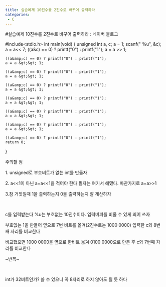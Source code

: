 ```yaml
---
title: 실습예제 10진수를 2진수로 바꾸어 출력하라
categories:
 - C
---
```

#실습예제 10진수를 2진수로 바꾸어 출력하라 : 네이버 블로그
<div class="wrap_rabbit pcol2 _param(1) _postViewArea221503305861" id="post-view221503305861">
<!-- Rabbit HTML --><div class="se-viewer se-theme-default" lang="ko-KR">
<!-- SE_DOC_HEADER_END -->
<div class="se-main-container">
<div class="se-component se-code se-l-code_black" id="SE-0facbe7a-78f7-4b05-a298-d3ecb64ae5ba">
<div class="se-component-content">
<div class="se-section se-section-code se-l-code_black">
<div class="se-module se-module-code se-fs-fs13">
<div class="se-code-source">
<div class="__se_code_view language-javascript">#include&lt;stdio.h&gt;
int main(void) {
	unsigned int a, c;
	a = 1;
	scanf(" %u", &amp;c);
	a = a&lt;&lt; 7;
	((a&amp;c) == 0) ? printf("0") : printf("1");
	a = a &gt;&gt; 1;
	
	((a&amp;c) == 0) ? printf("0") : printf("1");
	a = a &gt;&gt; 1;
	
	((a&amp;c) == 0) ? printf("0") : printf("1");
	a = a &gt;&gt; 1;
	
	((a&amp;c) == 0) ? printf("0") : printf("1");
	a = a &gt;&gt; 1;
	
	((a&amp;c) == 0) ? printf("0") : printf("1");
	a = a &gt;&gt; 1;
	
	((a&amp;c) == 0) ? printf("0") : printf("1");
	a = a &gt;&gt; 1;
	
	((a&amp;c) == 0) ? printf("0") : printf("1");
	a = a &gt;&gt; 1;
	
	((a&amp;c) == 0) ? printf("0") : printf("1");
	return 0;
}</div>
</div>
</div>
</div>
</div>
<script class="__se_module_data" data-module='{"type":"v2_code", "id" : "SE-0facbe7a-78f7-4b05-a298-d3ecb64ae5ba"}' type="text/data"></script>
</div> <div class="se-component se-text se-l-default" id="SE-ae9ddace-05d1-4dcd-b4c3-6ae1e8092310">
<div class="se-component-content">
<div class="se-section se-section-text se-l-default">
<div class="se-module se-module-text"><!-- SE-TEXT { --><p class="se-text-paragraph se-text-paragraph-align-" id="SE-2f8ba301-6ba8-4798-808f-34fbff72565f" style=""><span class="se-fs- se-ff-" id="SE-66d73473-7560-4e3a-a36b-7992daf11c6c" style="">주의할 점</span></p><!-- } SE-TEXT --><!-- SE-TEXT { --><p class="se-text-paragraph se-text-paragraph-align-" id="SE-95f0e4c2-5e55-4fda-a822-254e13b20b7d" style=""><span class="se-fs- se-ff-" id="SE-85c07434-0ffd-477d-9462-bf2cfaef4db7" style="">1. unsigned로 부호비트가 없는 int를 만들자</span></p><!-- } SE-TEXT --><!-- SE-TEXT { --><p class="se-text-paragraph se-text-paragraph-align-" id="SE-3ca3a2ad-7a1b-4c3c-9eac-a828676ce4c3" style=""><span class="se-fs- se-ff-" id="SE-19490e0e-6bf7-47a4-89df-62a7d0f204cb" style="">2. a&lt;&lt;1이 아닌 a=a&lt;&lt;1을 적어야 한다 필자는 여기서 헤맸다. 마찬가지로 a=a&gt;&gt;1</span></p><!-- } SE-TEXT --><!-- SE-TEXT { --><p class="se-text-paragraph se-text-paragraph-align-" id="SE-857584b6-299f-478a-af17-5e7d278a681a" style=""><span class="se-fs- se-ff-" id="SE-09479f27-1b4a-4ada-9eaf-c04f89db42d5" style="">3.참 거짓일때 1을 출력하는지 0을 출력하는지 잘 계산하자</span></p><!-- } SE-TEXT --><!-- SE-TEXT { --><p class="se-text-paragraph se-text-paragraph-align-" id="SE-18c03a88-6c7c-4374-96dd-4116958b9cd6" style=""><span class="se-fs- se-ff-" id="SE-9434b8b7-f8a3-4829-91a1-5cc8ab4b35a3" style="">​</span></p><!-- } SE-TEXT --><!-- SE-TEXT { --><p class="se-text-paragraph se-text-paragraph-align-" id="SE-03e807be-75a0-4808-b942-e2d46620d676" style=""><span class="se-fs- se-ff-" id="SE-bea7addf-9440-493f-acf2-0dc0851b695a" style="">c를 입력받는다 %u는 부호없는 10진수이다. 입력버퍼를 비울 수 있게 띄어 쓰자</span></p><!-- } SE-TEXT --><!-- SE-TEXT { --><p class="se-text-paragraph se-text-paragraph-align-" id="SE-03d72971-78c7-470e-80d6-c1d1b4fe16b9" style=""><span class="se-fs- se-ff-" id="SE-f8d180c0-c956-42d6-a98c-67665eea4e18" style="">부호없는 1을 만들어 옆으로 7번 비트를 옮겨(2진수로는 1000 0000) 입력한 c와 8번째 자리를 비교한다</span></p><!-- } SE-TEXT --><!-- SE-TEXT { --><p class="se-text-paragraph se-text-paragraph-align-" id="SE-b21dfd34-0429-48c9-ae72-6cf2230388bd" style=""><span class="se-fs- se-ff-" id="SE-7aeba440-15d5-4334-91f1-3edb36f45ba4" style="">비교했으면 1000 0000을 옆으로 한비트 옮겨 0100 0000으로 만든 후 c와 7번째 자리를 비교한다</span></p><!-- } SE-TEXT --><!-- SE-TEXT { --><p class="se-text-paragraph se-text-paragraph-align-" id="SE-4fc6fbb1-44bf-444f-bc9a-35e341b1681b" style=""><span class="se-fs- se-ff-" id="SE-6c33633f-eedc-4843-ab0d-ee9ed8f12d92" style="">~반복~</span></p><!-- } SE-TEXT --><!-- SE-TEXT { --><p class="se-text-paragraph se-text-paragraph-align-" id="SE-d6f59892-ad34-4378-8bbf-9f2fbdc3e3a7" style=""><span class="se-fs- se-ff-" id="SE-1df028f9-d7f6-4916-89c6-d2192092a35b" style="">​</span></p><!-- } SE-TEXT --><!-- SE-TEXT { --><p class="se-text-paragraph se-text-paragraph-align-" id="SE-4dc067ca-84e2-4f33-903d-f2903824ff23" style=""><span class="se-fs- se-ff-" id="SE-2f88dad1-cdbb-430f-8957-8baa7726ec9c" style="">int가 32비트인가? 쓸 수 있으니 꼭 8자리로 하지 않아도 될 듯 하다</span></p><!-- } SE-TEXT --></div>
</div>
</div>
</div> </div>
</div>
</div>